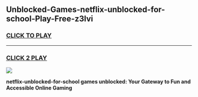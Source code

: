
## Unblocked-Games-netflix-unblocked-for-school-Play-Free-z3lvi
<h3>
<a href="https://premium76.site?title=netflix-unblocked-for-school&ref=20M">CLICK TO PLAY</a></h3>
<hr>

<h3>
<a href="https://premium76.site?title=netflix-unblocked-for-school&ref=20M">CLICK 2 PLAY</a>
  
</h3>

<a href="https://premium76.site?title=netflix-unblocked-for-school&ref=19M"><img src="https://clearcache.store/games.png"></a>


**netflix-unblocked-for-school games unblocked: Your Gateway to Fun and Accessible Online Gaming**
